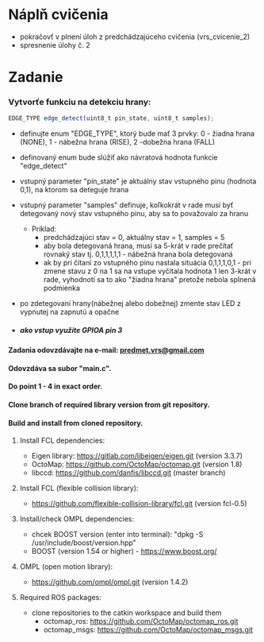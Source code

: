 # Náplň cvičenia
- pokračovť v plnení úloh z predchádzajúceho cvičenia (vrs_cvicenie_2)
- spresnenie úlohy č. 2 

# Zadanie
### Vytvorťe funkciu na detekciu hrany:

```javascript
EDGE_TYPE edge_detect(uint8_t pin_state, uint8_t samples);
```

- definujte enum "EDGE_TYPE", ktorý bude mať 3 prvky: 0 - žiadna hrana (NONE), 1 - nábežna hrana (RISE), 2 -dobežna hrana (FALL)
- definovaný enum bude slúžiť ako návratová hodnota funkcie "edge_detect"
- vstupný parameter "pin_state" je aktuálny stav vstupného pinu (hodnota 0,1), na ktorom sa deteguje hrana 
- vstupný parameter "samples" definuje, koľkokrát v rade musí byť detegovaný nový stav vstupného pinu, aby sa to považovalo za hranu
  - Príklad: 
    - predchádzajúci stav = 0, aktuálny stav = 1, samples = 5
    - aby bola detegovaná hrana, musí sa 5-krát v rade prečítať rovnaký stav tj. 0,1,1,1,1,1 - nábežná hrana bola detegovaná
    - ak by pri čítaní zo vstupného pinu nastala situácia 0,1,1,1,0,1 - pri zmene stavu z 0 na 1 sa na vstupe vyčítala hodnota 1 len 3-krát v rade, vyhodnotí sa to ako "žiadna hrana" pretože nebola splnená podmienka

- po zdetegovaní hrany(nábežnej alebo dobežnej) zmente stav LED z vypnutej na zapnutú a opačne
- ##### ako vstup využite GPIOA pin 3

#### Zadania odovzdávajte na e-mail: predmet.vrs@gmail.com
#### Odovzdáva sa subor "main.c".


#### Do point 1 - 4 in exact order.
#### Clone branch of required library version from git repository.
#### Build and install from cloned repository.

1. Install FCL dependencies:
    - Eigen library: https://gitlab.com/libeigen/eigen.git (version 3.3.7)
    - OctoMap: https://github.com/OctoMap/octomap.git (version 1.8)
    - libccd: https://github.com/danfis/libccd.git (master branch)
    
2. Install FCL (flexible collision library):
    - https://github.com/flexible-collision-library/fcl.git (version fcl-0.5)

3. Install/check OMPL dependencies:
    - chcek BOOST version (enter into terminal): "dpkg -S /usr/include/boost/version.hpp"
    - BOOST (version 1.54 or higher) - https://www.boost.org/

4. OMPL (open motion library):
    - https://github.com/ompl/ompl.git (version 1.4.2)
    
5. Required ROS packages:
    - clone repositories to the catkin workspace and build them
	  - octomap_ros: https://github.com/OctoMap/octomap_ros.git
	  - octomap_msgs: https://github.com/OctoMap/octomap_msgs.git
